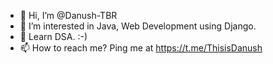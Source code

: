 - 👋 Hi, I’m @Danush-TBR
- 👀 I’m interested in Java, Web Development using Django.
- 🙂 Learn DSA. :-)
- 📫 How to reach me? Ping me at https://t.me/ThisisDanush

<!---
Danush-TBR/Danush-TBR is a ✨ special ✨ repository because its `README.md` (this file) appears on your GitHub profile.
You can click the Preview link to take a look at your changes.
--->
